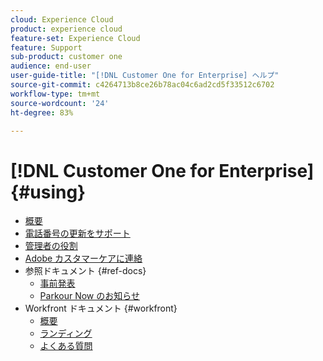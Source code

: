```yaml
---
cloud: Experience Cloud
product: experience cloud
feature-set: Experience Cloud
feature: Support
sub-product: customer one
audience: end-user
user-guide-title: "[!DNL Customer One for Enterprise] ヘルプ"
source-git-commit: c4264713b8ce26b78ac04c6ad2cd5f33512c6702
workflow-type: tm+mt
source-wordcount: '24'
ht-degree: 83%

---
```



# [!DNL Customer One for Enterprise] {#using}

+ [概要](home.md)
+ [電話番号の更新をサポート](phone-numbers.md)
+ [管理者の役割](admin-roles.md)
+ [Adobe カスタマーケアに連絡](customer-care.md)
+ 参照ドキュメント {#ref-docs}
   + [事前発表](intro-customer-support.md)
   + [Parkour Now のお知らせ](parkour-now.md)
+ Workfront ドキュメント {#workfront}
   + [概要](overview.md)
   + [ランディング](landing.md)
   + [よくある質問](faq.md)

